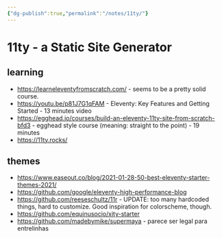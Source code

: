 ```yaml
---
{"dg-publish":true,"permalink":"/notes/11ty/"}
---
```

# 11ty - a Static Site Generator

## learning

- <https://learneleventyfromscratch.com/> - seems to be a pretty solid course.
- <https://youtu.be/p81J7G1qFAM> - Eleventy: Key Features and Getting Started - 13 minutes video
- <https://egghead.io/courses/build-an-eleventy-11ty-site-from-scratch-bfd3> - egghead style course (meaning: straight to the point) - 19 minutes
- <https://11ty.rocks/>

## themes

- <https://www.easeout.co/blog/2021-01-28-50-best-eleventy-starter-themes-2021/>
- <https://github.com/google/eleventy-high-performance-blog>
- <https://github.com/reeseschultz/11r> - UPDATE: too many hardcoded things, hard to customize. Good inspiration for colorscheme, though.
- <https://github.com/equinusocio/xity-starter>
- <https://github.com/madebymike/supermaya> - parece ser legal para entrelinhas
